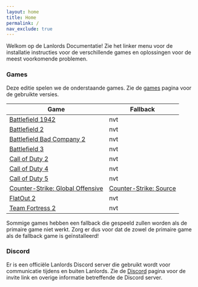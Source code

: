 ```yaml
---
layout: home
title: Home
permalink: /
nav_exclude: true
---
```


Welkom op de Lanlords Documentatie! Zie het linker menu voor de installatie
instructies voor de verschillende games en oplossingen voor de meest
voorkomende problemen.

### Games

Deze editie spelen we de onderstaande games. Zie de [games](/games) pagina
voor de gebruikte versies.

| Game                                               | Fallback     |
|----------------------------------------------------|--------------|
| [Battlefield 1942](games/bf1942)                   | nvt          |
| [Battlefield 2](games/bf2)                         | nvt          |
| [Battlefield Bad Company 2](/games/bfbc2)          | nvt          |
| [Battlefield 3](games/bf3)                         | nvt          |
| [Call of Duty 2](games/cod2)                       | nvt          |
| [Call of Duty 4](games/cod4)                       | nvt          |
| [Call of Duty 5](games/cod5)                       | nvt          |
| [Counter-Strike: Global Offensive](games/csgo)     | [Counter-Strike: Source](games/css)  |
| [FlatOut 2](games/fo2)                             | nvt          |
| [Team Fortress 2](games/tf2)                       | nvt          |

Sommige games hebben een fallback die gespeeld zullen worden als de primaire
game niet werkt. Zorg er dus voor dat de zowel de primaire game als de fallback
game is geïnstalleerd!

### Discord

Er is een officiële Lanlords Discord server die gebruikt wordt voor communicatie
tijdens en buiten Lanlords. Zie de [Discord](discord) pagina voor de invite link
en overige informatie betreffende de Discord server.
